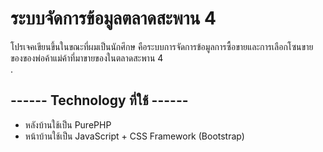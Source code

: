﻿# ระบบจัดการข้อมูลตลาดสะพาน 4

โปรเจคเขียนขึ้นในขณะที่ผมเป็นนักศึกษ คือระบบการจัดการข้อมูลการซื้อขายและการเลือกโซนขายของของพ่อค้าแม่ค้าที่มาขายของในตลาดสะพาน 4  
.  
##  ------ Technology ที่ใช้ ------
- หลังบ้านใช้เป็น PurePHP
- หน้าบ้านใช้เป็น JavaScript + CSS Framework (Bootstrap)
